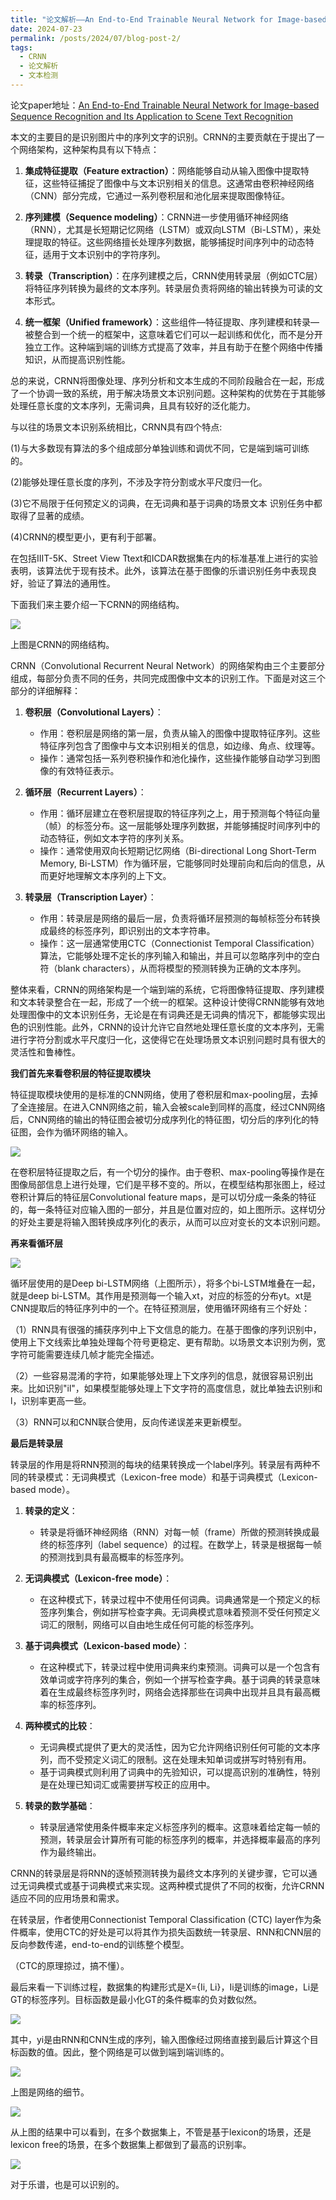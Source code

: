 ```yaml
---
title: "论文解析——An End-to-End Trainable Neural Network for Image-based Sequence Recognition and Its Application to Scene Text Recognition，CRNN算法"
date: 2024-07-23
permalink: /posts/2024/07/blog-post-2/
tags:
  - CRNN
  - 论文解析
  - 文本检测
---
```


论文paper地址：[An End-to-End Trainable Neural Network for Image-based Sequence Recognition and Its Application to Scene Text Recognition](https://arxiv.org/abs/1507.05717)

本文的主要目的是识别图片中的序列文字的识别。CRNN的主要贡献在于提出了一个网络架构，这种架构具有以下特点：

1. **集成特征提取（Feature extraction）**：网络能够自动从输入图像中提取特征，这些特征捕捉了图像中与文本识别相关的信息。这通常由卷积神经网络（CNN）部分完成，它通过一系列卷积层和池化层来提取图像特征。

2. **序列建模（Sequence modeling）**：CRNN进一步使用循环神经网络（RNN），尤其是长短期记忆网络（LSTM）或双向LSTM（Bi-LSTM），来处理提取的特征。这些网络擅长处理序列数据，能够捕捉时间序列中的动态特征，适用于文本识别中的字符序列。

3. **转录（Transcription）**：在序列建模之后，CRNN使用转录层（例如CTC层）将特征序列转换为最终的文本序列。转录层负责将网络的输出转换为可读的文本形式。

4. **统一框架（Unified framework）**：这些组件—特征提取、序列建模和转录—被整合到一个统一的框架中，这意味着它们可以一起训练和优化，而不是分开独立工作。这种端到端的训练方式提高了效率，并且有助于在整个网络中传播知识，从而提高识别性能。

总的来说，CRNN将图像处理、序列分析和文本生成的不同阶段融合在一起，形成了一个协调一致的系统，用于解决场景文本识别问题。这种架构的优势在于其能够处理任意长度的文本序列，无需词典，且具有较好的泛化能力。

与以往的场景文本识别系统相比，CRNN具有四个特点:

(1)与大多数现有算法的多个组成部分单独训练和调优不同，它是端到端可训练的。

(2)能够处理任意长度的序列，不涉及字符分割或水平尺度归一化。

(3)它不局限于任何预定义的词典，在无词典和基于词典的场景文本 识别任务中都取得了显著的成绩。

(4)CRNN的模型更小，更有利于部署。


在包括IIIT-5K、Street View Ttext和ICDAR数据集在内的标准基准上进行的实验表明，该算法优于现有技术。此外，该算法在基于图像的乐谱识别任务中表现良好，验证了算法的通用性。

下面我们来主要介绍一下CRNN的网络结构。


![](https://borninfreedom.github.io/images/2024/07/CRNN_arch.png)

上图是CRNN的网络结构。

CRNN（Convolutional Recurrent Neural Network）的网络架构由三个主要部分组成，每部分负责不同的任务，共同完成图像中文本的识别工作。下面是对这三个部分的详细解释：

1. **卷积层（Convolutional Layers）**：
   - 作用：卷积层是网络的第一层，负责从输入的图像中提取特征序列。这些特征序列包含了图像中与文本识别相关的信息，如边缘、角点、纹理等。
   - 操作：通常包括一系列卷积操作和池化操作，这些操作能够自动学习到图像的有效特征表示。

2. **循环层（Recurrent Layers）**：
   - 作用：循环层建立在卷积层提取的特征序列之上，用于预测每个特征向量（帧）的标签分布。这一层能够处理序列数据，并能够捕捉时间序列中的动态特征，例如文本字符的序列关系。
   - 操作：通常使用双向长短期记忆网络（Bi-directional Long Short-Term Memory, Bi-LSTM）作为循环层，它能够同时处理前向和后向的信息，从而更好地理解文本序列的上下文。

3. **转录层（Transcription Layer）**：
   - 作用：转录层是网络的最后一层，负责将循环层预测的每帧标签分布转换成最终的标签序列，即识别出的文本字符串。
   - 操作：这一层通常使用CTC（Connectionist Temporal Classification）算法，它能够处理不定长的序列输入和输出，并且可以忽略序列中的空白符（blank characters），从而将模型的预测转换为正确的文本序列。

整体来看，CRNN的网络架构是一个端到端的系统，它将图像特征提取、序列建模和文本转录整合在一起，形成了一个统一的框架。这种设计使得CRNN能够有效地处理图像中的文本识别任务，无论是在有词典还是无词典的情况下，都能够实现出色的识别性能。此外，CRNN的设计允许它自然地处理任意长度的文本序列，无需进行字符分割或水平尺度归一化，这使得它在处理场景文本识别问题时具有很大的灵活性和鲁棒性。

**我们首先来看卷积层的特征提取模块**

特征提取模块使用的是标准的CNN网络，使用了卷积层和max-pooling层，去掉了全连接层。在进入CNN网络之前，输入会被scale到同样的高度，经过CNN网络后，CNN网络的输出的特征图会被切分成序列化的特征图，切分后的序列化的特征图，会作为循环网络的输入。

![](https://borninfreedom.github.io/images/2024/07/CRNN_arch2.png)

在卷积层特征提取之后，有一个切分的操作。由于卷积、max-pooling等操作是在图像局部信息上进行处理，它们是平移不变的。所以，在模型结构那张图上，经过卷积计算后的特征层Convolutional feature maps，是可以切分成一条条的特征的，每一条特征对应输入图的一部分，并且是位置对应的，如上图所示。这样切分的好处主要是将输入图转换成序列化的表示，从而可以应对变长的文本识别问题。

**再来看循环层**

![](https://borninfreedom.github.io/images/2024/07/CRNN_arch3.png)

循环层使用的是Deep bi-LSTM网络（上图所示），将多个bi-LSTM堆叠在一起，就是deep bi-LSTM。其作用是预测每一个输入xt，对应的标签的分布yt。xt是CNN提取后的特征序列中的一个。在特征预测层，使用循环网络有三个好处：

（1）RNN具有很强的捕获序列中上下文信息的能力。在基于图像的序列识别中，使用上下文线索比单独处理每个符号更稳定、更有帮助。以场景文本识别为例，宽字符可能需要连续几帧才能完全描述。

（2）一些容易混淆的字符，如果能够处理上下文序列的信息，就很容易识别出来。比如识别"il"，如果模型能够处理上下文字符的高度信息，就比单独去识别i和l，识别率更高一些。

（3）RNN可以和CNN联合使用，反向传递误差来更新模型。

**最后是转录层**

转录层的作用是将RNN预测的每块的结果转换成一个label序列。转录层有两种不同的转录模式：无词典模式（Lexicon-free mode）和基于词典模式（Lexicon-based mode）。

1. **转录的定义**：
   - 转录是将循环神经网络（RNN）对每一帧（frame）所做的预测转换成最终的标签序列（label sequence）的过程。在数学上，转录是根据每一帧的预测找到具有最高概率的标签序列。

2. **无词典模式（Lexicon-free mode）**：
   - 在这种模式下，转录过程中不使用任何词典。词典通常是一个预定义的标签序列集合，例如拼写检查字典。无词典模式意味着预测不受任何预定义词汇的限制，网络可以自由地生成任何可能的标签序列。

3. **基于词典模式（Lexicon-based mode）**：
   - 在这种模式下，转录过程中使用词典来约束预测。词典可以是一个包含有效单词或字符序列的集合，例如一个拼写检查字典。基于词典的转录意味着在生成最终标签序列时，网络会选择那些在词典中出现并且具有最高概率的标签序列。

4. **两种模式的比较**：
   - 无词典模式提供了更大的灵活性，因为它允许网络识别任何可能的文本序列，而不受预定义词汇的限制。这在处理未知单词或拼写时特别有用。
   - 基于词典模式则利用了词典中的先验知识，可以提高识别的准确性，特别是在处理已知词汇或需要拼写校正的应用中。

5. **转录的数学基础**：
   - 转录层通常使用条件概率来定义标签序列的概率。这意味着给定每一帧的预测，转录层会计算所有可能的标签序列的概率，并选择概率最高的序列作为最终输出。

CRNN的转录层是将RNN的逐帧预测转换为最终文本序列的关键步骤，它可以通过无词典模式或基于词典模式来实现。这两种模式提供了不同的权衡，允许CRNN适应不同的应用场景和需求。

在转录层，作者使用Connectionist Temporal Classification (CTC) layer作为条件概率，使用CTC的好处是可以将其作为损失函数统一转录层、RNN和CNN层的反向参数传递，end-to-end的训练整个模型。

（CTC的原理掠过，搞不懂）。


最后来看一下训练过程，数据集的构建形式是X={Ii, Li}，Ii是训练的image，Li是GT的标签序列。目标函数是最小化GT的条件概率的负对数似然。

![](https://borninfreedom.github.io/images/2024/07/obj.png)

其中，yi是由RNN和CNN生成的序列，输入图像经过网络直接到最后计算这个目标函数的值。因此，整个网络是可以做到端到端训练的。

![](https://borninfreedom.github.io/images/2024/07/model_detail.png)

上图是网络的细节。

![](https://borninfreedom.github.io/images/2024/07/result.png)


从上图的结果中可以看到，在多个数据集上，不管是基于lexicon的场景，还是lexicon free的场景，在多个数据集上都做到了最高的识别率。

![](https://borninfreedom.github.io/images/2024/07/result0.png)

对于乐谱，也是可以识别的。















